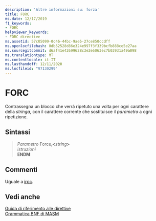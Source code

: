 ```yaml
---
description: 'Altre informazioni su: forza'
title: FORC
ms.date: 12/17/2019
f1_keywords:
- FORC
helpviewer_keywords:
- FORC directive
ms.assetid: 57c05099-0c46-44bc-9ae5-27ce850ccdff
ms.openlocfilehash: 0db52528d86e324e997f3f339bcfb888ce5e27aa
ms.sourcegitcommit: d6af41e42699628c3e2e6063ec7b03931a49a098
ms.translationtype: MT
ms.contentlocale: it-IT
ms.lasthandoff: 12/11/2020
ms.locfileid: "97130299"
---
```

# <a name="forc"></a>FORC

Contrassegna un blocco che verrà ripetuto una volta per ogni carattere della *stringa*, con il carattere corrente che sostituisce il *parametro* a ogni ripetizione.

## <a name="syntax"></a>Sintassi

>  *Parametro* Force,__\<__*string*__>__\
> *istruzioni*\
> **ENDM**

## <a name="remarks"></a>Commenti

Uguale a [irpc](irpc.md).

## <a name="see-also"></a>Vedi anche

[Guida di riferimento alle direttive](directives-reference.md)\
[Grammatica BNF di MASM](masm-bnf-grammar.md)
